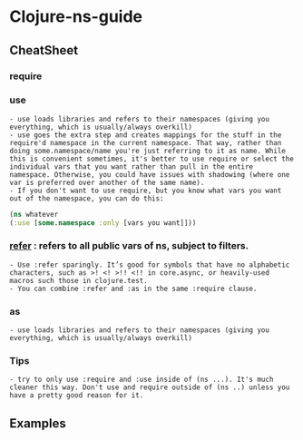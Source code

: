# Clojure-ns-guide

## CheatSheet

### require

###  use
    - use loads libraries and refers to their namespaces (giving you everything, which is usually/always overkill)
    - use goes the extra step and creates mappings for the stuff in the require'd namespace in the current namespace. That way, rather than doing some.namespace/name you're just referring to it as name. While this is convenient sometimes, it's better to use require or select the individual vars that you want rather than pull in the entire namespace. Otherwise, you could have issues with shadowing (where one var is preferred over another of the same name).
    - If you don't want to use require, but you know what vars you want out of the namespace, you can do this:
```clojure
(ns whatever
(:use [some.namespace :only [vars you want]]))
```
  
### [refer](https://clojuredocs.org/clojure.core/refer) : refers to all public vars of ns, subject to filters. 
    - Use :refer sparingly. It’s good for symbols that have no alphabetic characters, such as >! <! >!! <!! in core.async, or heavily-used macros such those in clojure.test.
    - You can combine :refer and :as in the same :require clause.
     

### as 
    - use loads libraries and refers to their namespaces (giving you everything, which is usually/always overkill)

### Tips
    - try to only use :require and :use inside of (ns ...). It's much cleaner this way. Don't use and require outside of (ns ..) unless you have a pretty good reason for it.

## Examples 
